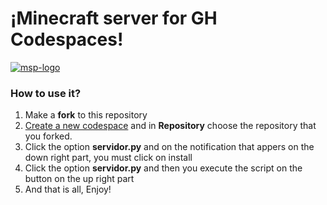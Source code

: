 <h1>¡Minecraft server for GH Codespaces!</h1>
<a href="https://imgbb.com/"><img src="https://i.ibb.co/m9yT8kd/msp-logo.png" alt="msp-logo" border="0"></a>
<h3>How to use it?</h3>
<ol>
  <li>Make a <strong>fork</strong> to this repository</li>
  <li><a href="https://github.com/codespaces/new">Create a new codespace<a/> and in <strong>Repository</strong> choose the repository that you forked.</li>
  <li>Click the option <strong>servidor.py</strong> and on the notification that appers on the down right part, you must click on install</li>
  <li>Click the option <strong>servidor.py</strong> and then you execute the script on the button on the up right part</li>
  <li>And that is all, Enjoy!</li>
</ol>

